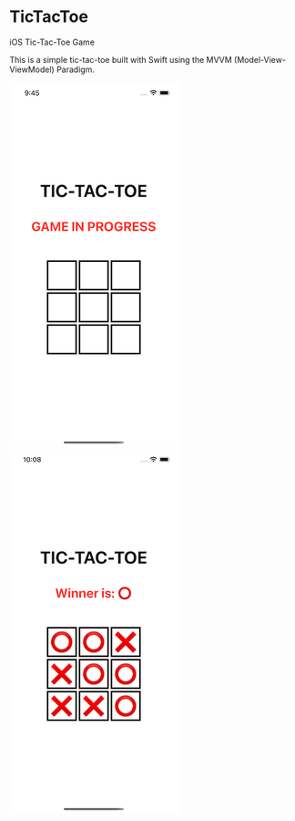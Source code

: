 # TicTacToe
iOS Tic-Tac-Toe Game

This is a simple tic-tac-toe built with Swift using the MVVM (Model-View-ViewModel) Paradigm. 

![alt text](ttt1.png)
![alt text](ttt2.png)
